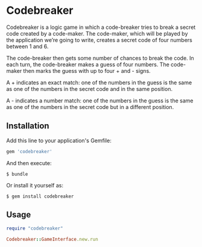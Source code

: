 # Codebreaker

Codebreaker is a logic game in which a code-breaker tries to break a secret code created by a code-maker. The code-maker, which will be played by the application we’re going to write, creates a secret code of four numbers between 1 and 6.

The code-breaker then gets some number of chances to break the code. In each turn, the code-breaker makes a guess of four numbers. The code-maker then marks the guess with up to four + and - signs.

A + indicates an exact match: one of the numbers in the guess is the same as one of the numbers in the secret code and in the same position.

A - indicates a number match: one of the numbers in the guess is the same as one of the numbers in the secret code but in a different position.

## Installation

Add this line to your application's Gemfile:

```ruby
gem 'codebreaker'
```

And then execute:

    $ bundle

Or install it yourself as:

    $ gem install codebreaker

## Usage

```ruby
require "codebreaker"

Codebreaker::GameInterface.new.run
```